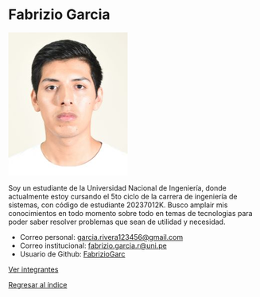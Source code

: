 # Fabrizio Garcia

![Fabrizio Garcia](Fabrizio.jpg)

Soy un estudiante de la Universidad Nacional de Ingeniería, donde actualmente estoy cursando el 5to ciclo de la carrera de ingeniería de sistemas, con código de estudiante 20237012K. Busco amplair mis conocimientos en todo momento sobre todo en temas de tecnologias para poder saber resolver problemas que sean de utilidad y necesidad.

- Correo personal: garcia.rivera123456@gmail.com
- Correo institucional: fabrizio.garcia.r@uni.pe
- Usuario de Github: [FabrizioGarc](https://github.com/FabrizioGarc)

[Ver integrantes](../integrantesdegrupo.md)

[Regresar al índice](../../README.md)
